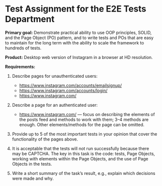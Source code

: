 # Test Assignment for the E2E Tests Department

**Primary goal:** Demonstrate practical ability to use OOP principles, SOLID, and the Page Object (PO) pattern,
and to write tests and POs that are easy to maintain for the long term with the ability to scale the framework to hundreds of tests.

**Product:** Desktop web version of Instagram in a browser at HD resolution.

**Requirements:**

1. Describe pages for unauthenticated users:
   - https://www.instagram.com/accounts/emailsignup/
   - https://www.instagram.com/accounts/login/
   - https://www.instagram.com/

2. Describe a page for an authenticated user:
   - https://www.instagram.com/ — focus on describing the elements of the posts feed and methods to work with them;
     3–4 methods are enough. Other elements/methods for the page can be omitted.

3. Provide up to 5 of the most important tests in your opinion that cover the functionality of the pages above.

4. It is acceptable that the tests will not run successfully because there may be CAPTCHA.
   The key in this task is the code: tests, Page Objects, working with elements within the Page Objects,
   and the use of Page Objects in the tests.

5. Write a short summary of the task’s result, e.g., explain which decisions were made and why.
